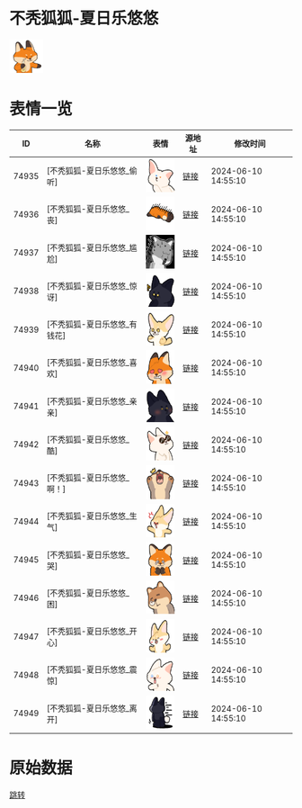 # 不秃狐狐-夏日乐悠悠

<img src="./cover.png" height="60" alt="cover" />

# 表情一览

|ID|名称|表情|源地址|修改时间|
|----|----|----|----|----|
|74935|[不秃狐狐-夏日乐悠悠_偷听]|<img src="./pic/074935_%5B不秃狐狐-夏日乐悠悠_偷听%5D.png" height="60" alt="偷听"/>|[链接](https://i0.hdslb.com/bfs/garb/a1c84d48b8fae02e1ba54d1e202085856b368006.png)|2024-06-10 14:55:10|
|74936|[不秃狐狐-夏日乐悠悠_丧]|<img src="./pic/074936_%5B不秃狐狐-夏日乐悠悠_丧%5D.png" height="60" alt="丧"/>|[链接](https://i0.hdslb.com/bfs/garb/ffb0ca5596f7ae32916ba3abd77800f9c62497e4.png)|2024-06-10 14:55:10|
|74937|[不秃狐狐-夏日乐悠悠_尴尬]|<img src="./pic/074937_%5B不秃狐狐-夏日乐悠悠_尴尬%5D.png" height="60" alt="尴尬"/>|[链接](https://i0.hdslb.com/bfs/garb/f30fe3c0ee1e2682df063981b22a49e6bdd6e624.png)|2024-06-10 14:55:10|
|74938|[不秃狐狐-夏日乐悠悠_惊讶]|<img src="./pic/074938_%5B不秃狐狐-夏日乐悠悠_惊讶%5D.png" height="60" alt="惊讶"/>|[链接](https://i0.hdslb.com/bfs/garb/ee386c97a0cd3fc30b401f80691a9c9ab69414a7.png)|2024-06-10 14:55:10|
|74939|[不秃狐狐-夏日乐悠悠_有钱花]|<img src="./pic/074939_%5B不秃狐狐-夏日乐悠悠_有钱花%5D.png" height="60" alt="有钱花"/>|[链接](https://i0.hdslb.com/bfs/garb/29bc1d192f12c1860a46d75190de9ea896be5b59.png)|2024-06-10 14:55:10|
|74940|[不秃狐狐-夏日乐悠悠_喜欢]|<img src="./pic/074940_%5B不秃狐狐-夏日乐悠悠_喜欢%5D.png" height="60" alt="喜欢"/>|[链接](https://i0.hdslb.com/bfs/garb/eef6e8d7df4955abd2bef0d431e8015aa221e60f.png)|2024-06-10 14:55:10|
|74941|[不秃狐狐-夏日乐悠悠_亲亲]|<img src="./pic/074941_%5B不秃狐狐-夏日乐悠悠_亲亲%5D.png" height="60" alt="亲亲"/>|[链接](https://i0.hdslb.com/bfs/garb/c957106e1e244801bb561b698d872fbddce41078.png)|2024-06-10 14:55:10|
|74942|[不秃狐狐-夏日乐悠悠_酷]|<img src="./pic/074942_%5B不秃狐狐-夏日乐悠悠_酷%5D.png" height="60" alt="酷"/>|[链接](https://i0.hdslb.com/bfs/garb/84a845253bc9a04fd4f62724580ddc7e2b249c6f.png)|2024-06-10 14:55:10|
|74943|[不秃狐狐-夏日乐悠悠_啊！]|<img src="./pic/074943_%5B不秃狐狐-夏日乐悠悠_啊！%5D.png" height="60" alt="啊！"/>|[链接](https://i0.hdslb.com/bfs/garb/84ceda92b2325f5ca1dd86b8cd8611eb3ba13c67.png)|2024-06-10 14:55:10|
|74944|[不秃狐狐-夏日乐悠悠_生气]|<img src="./pic/074944_%5B不秃狐狐-夏日乐悠悠_生气%5D.png" height="60" alt="生气"/>|[链接](https://i0.hdslb.com/bfs/garb/52401662dd37e208da9798a8c566b4e1e2e4b27a.png)|2024-06-10 14:55:10|
|74945|[不秃狐狐-夏日乐悠悠_哭]|<img src="./pic/074945_%5B不秃狐狐-夏日乐悠悠_哭%5D.png" height="60" alt="哭"/>|[链接](https://i0.hdslb.com/bfs/garb/7e4934c1264298a6bbc64ace968ba4d95120486f.png)|2024-06-10 14:55:10|
|74946|[不秃狐狐-夏日乐悠悠_困]|<img src="./pic/074946_%5B不秃狐狐-夏日乐悠悠_困%5D.png" height="60" alt="困"/>|[链接](https://i0.hdslb.com/bfs/garb/e9e201bcff9f4bf5ea3405ecce914c700d9e56ea.png)|2024-06-10 14:55:10|
|74947|[不秃狐狐-夏日乐悠悠_开心]|<img src="./pic/074947_%5B不秃狐狐-夏日乐悠悠_开心%5D.png" height="60" alt="开心"/>|[链接](https://i0.hdslb.com/bfs/garb/56eed5f7596ffc40238841e1192b0dab49a08a05.png)|2024-06-10 14:55:10|
|74948|[不秃狐狐-夏日乐悠悠_震惊]|<img src="./pic/074948_%5B不秃狐狐-夏日乐悠悠_震惊%5D.png" height="60" alt="震惊"/>|[链接](https://i0.hdslb.com/bfs/garb/7d1b8707cd4076c145323377b45b584f5cfff20d.png)|2024-06-10 14:55:10|
|74949|[不秃狐狐-夏日乐悠悠_离开]|<img src="./pic/074949_%5B不秃狐狐-夏日乐悠悠_离开%5D.png" height="60" alt="离开"/>|[链接](https://i0.hdslb.com/bfs/garb/944b8a3543b778a0193d02cef2e86897eb2a6eef.png)|2024-06-10 14:55:10|

# 原始数据

[跳转](./raw.json)

